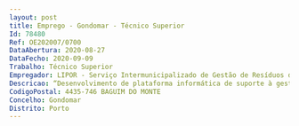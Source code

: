 ```yaml
--- 
layout: post
title: Emprego - Gondomar - Técnico Superior
Id: 78480
Ref: OE202007/0700
DataAbertura: 2020-08-27
DataFecho: 2020-09-09
Trabalho: Técnico Superior
Empregador: LIPOR - Serviço Intermunicipalizado de Gestão de Resíduos do Grande Porto
Descricao: “Desenvolvimento de plataforma informática de suporte à gestão de resíduos urbanos.” Ao Técnico Superior competirá, nomeadamente, exercer as seguintes funções  Desenvolver plataforma informática e aplicações mobile de suporte à gestão dos diferentes fluxos de resíduos urbanos  Criar webservices para interligação com sistemas de gestão de recolhas dos Municípios associados da LIPOR e com aplicações mobile de apoio a atividades no terreno (recolha de resíduos, manutenção, entrega de contentores, visitas, etc.)  Analisar os dados recolhidos e extração de insights de suporte à melhoria contínua das operações no terreno  Definir métricas e produção de reports e dashboards para suporte à monitorização e avaliação das operações. O exercício das funções indicadas será suportado nas seguintes tecnologias  ORACLE PL SQL  ORACLE SQL  HTML CSS  JAVASCRIPT  React Native  ORACLE APEX.
CodigoPostal: 4435-746 BAGUIM DO MONTE
Concelho: Gondomar
Distrito: Porto
--- 
```

